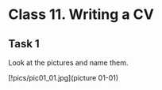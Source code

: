 ﻿# Class 11. Writing a CV

## Task 1 
Look at the pictures and name them.

[!pics/pic01_01.jpg](picture 01-01)